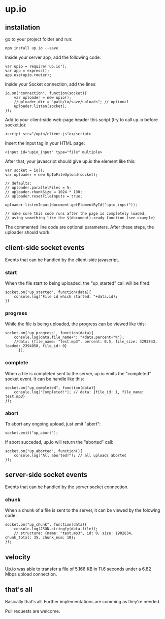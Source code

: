 # up.io
## installation
go to your project folder and run:

```npm install up.io --save```

Inside your server app, add the following code:

```
var upio = require('up.io');
var app = express();
app.use(upio.router);
```

Inside your Socket connection, add the lines:

```
io.on("connection", function(socket){
    var uploader = new upio();
    //uploader.dir = "path/to/save/uploads"; // optional
    uploader.listen(socket);
});
```

Add to your client-side web-page header this script (try to call up.io before socket.io):

```<script src="/upio/client.js"></script>```

Insert the input tag in your HTML page:

```<input id="upio_input" type="file" multiple>```

After that, your javascript should give up.io the element like this:

```
var socket = io();
var uploader = new UpIoFileUpload(socket);

// defaults:
// uploader.parallelFiles = 5;
// uploader.chunkSize = 1024 * 100;
// uploader.resetFileInputs = true;

uploader.listenInput(document.getElementById("upio_input")); 

// make sure this code runs after the page is completely loaded,
// using something like the $(document).ready function (see example)

```

The commented line code are optional parameters. After these steps, the uploader should work.

## client-side socket events

Events that can be handled by the client-side javascript.

### start

When the file start to being uploaded, the "up_started" call will be fired:

```
socket.on('up_started', function(data){
	console.log("File id which started: "+data.id);
})
```

### progress

While the file is being uploaded, the progress can be viewed like this:

```
socket.on('up_progress', function(data){
	console.log(data.file_name+": "+data.percent+"%");
	//data: {file_name: "test.mp3", percent: 0.5, file_size: 3293843, loaded: 2394058, file_id: 0}
      });
```

### complete

When a file is completed sent to the server, up.io emits the "completed" socket event. It can be handle like this: 

```
socket.on("up_completed", function(data){
    console.log("Completed!"); // data: {file_id: 1, file_name: test.mp3}
});
```

### abort

To abort any ongoing upload, just emit "abort":

```socket.emit("up_abort");```

If abort succeded, up.io will return the "aborted" call:

```
socket.on("up_aborted", function(){
    console.log("All aborted!"); // all uploads aborted
});
```

## server-side socket events

Events that can be handled by the server socket connection.

### chunk

When a chunk of a file is sent to the server, it can be viewed by the folowing code:

```
socket.on("up_chunk", function(data){
	console.log(JSON.stringfy(data.file)); 
	// structure: {name: "test.mp3", id: 0, size: 1902834, chunk_total: 35, chunk_num: 10};
});
```

## velocity

Up.io was able to transfer a file of 5.166 KB in 11.6 seconds under a 6.82 Mbps upload connection.

## that's all

Basically that's all. Further implementations are comming as they're needed.

Pull requests are welcome.
